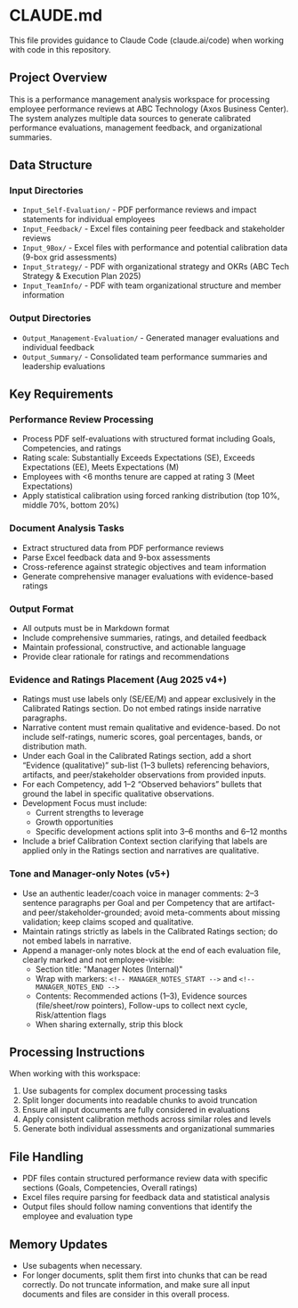 # CLAUDE.md

This file provides guidance to Claude Code (claude.ai/code) when working with code in this repository.

## Project Overview

This is a performance management analysis workspace for processing employee performance reviews at ABC Technology (Axos Business Center). The system analyzes multiple data sources to generate calibrated performance evaluations, management feedback, and organizational summaries.

## Data Structure

### Input Directories
- `Input_Self-Evaluation/` - PDF performance reviews and impact statements for individual employees
- `Input_Feedback/` - Excel files containing peer feedback and stakeholder reviews
- `Input_9Box/` - Excel files with performance and potential calibration data (9-box grid assessments)
- `Input_Strategy/` - PDF with organizational strategy and OKRs (ABC Tech Strategy & Execution Plan 2025)
- `Input_TeamInfo/` - PDF with team organizational structure and member information

### Output Directories
- `Output_Management-Evaluation/` - Generated manager evaluations and individual feedback
- `Output_Summary/` - Consolidated team performance summaries and leadership evaluations

## Key Requirements

### Performance Review Processing
- Process PDF self-evaluations with structured format including Goals, Competencies, and ratings
- Rating scale: Substantially Exceeds Expectations (SE), Exceeds Expectations (EE), Meets Expectations (M)
- Employees with <6 months tenure are capped at rating 3 (Meet Expectations)
- Apply statistical calibration using forced ranking distribution (top 10%, middle 70%, bottom 20%)

### Document Analysis Tasks
- Extract structured data from PDF performance reviews
- Parse Excel feedback data and 9-box assessments
- Cross-reference against strategic objectives and team information
- Generate comprehensive manager evaluations with evidence-based ratings

### Output Format
- All outputs must be in Markdown format
- Include comprehensive summaries, ratings, and detailed feedback
- Maintain professional, constructive, and actionable language
- Provide clear rationale for ratings and recommendations

### Evidence and Ratings Placement (Aug 2025 v4+)
- Ratings must use labels only (SE/EE/M) and appear exclusively in the Calibrated Ratings section. Do not embed ratings inside narrative paragraphs.
- Narrative content must remain qualitative and evidence-based. Do not include self-ratings, numeric scores, goal percentages, bands, or distribution math.
- Under each Goal in the Calibrated Ratings section, add a short “Evidence (qualitative)” sub-list (1–3 bullets) referencing behaviors, artifacts, and peer/stakeholder observations from provided inputs.
- For each Competency, add 1–2 “Observed behaviors” bullets that ground the label in specific qualitative observations.
- Development Focus must include:
  - Current strengths to leverage
  - Growth opportunities
  - Specific development actions split into 3–6 months and 6–12 months
- Include a brief Calibration Context section clarifying that labels are applied only in the Ratings section and narratives are qualitative.

### Tone and Manager-only Notes (v5+)
- Use an authentic leader/coach voice in manager comments: 2–3 sentence paragraphs per Goal and per Competency that are artifact- and peer/stakeholder-grounded; avoid meta-comments about missing validation; keep claims scoped and qualitative.
- Maintain ratings strictly as labels in the Calibrated Ratings section; do not embed labels in narrative.
- Append a manager-only notes block at the end of each evaluation file, clearly marked and not employee-visible:
  - Section title: "Manager Notes (Internal)"
  - Wrap with markers: `<!-- MANAGER_NOTES_START -->` and `<!-- MANAGER_NOTES_END -->`
  - Contents: Recommended actions (1–3), Evidence sources (file/sheet/row pointers), Follow-ups to collect next cycle, Risk/attention flags
  - When sharing externally, strip this block

## Processing Instructions

When working with this workspace:
1. Use subagents for complex document processing tasks
2. Split longer documents into readable chunks to avoid truncation
3. Ensure all input documents are fully considered in evaluations
4. Apply consistent calibration methods across similar roles and levels
5. Generate both individual assessments and organizational summaries

## File Handling

- PDF files contain structured performance review data with specific sections (Goals, Competencies, Overall ratings)
- Excel files require parsing for feedback data and statistical analysis
- Output files should follow naming conventions that identify the employee and evaluation type

## Memory Updates

- Use subagents when necessary.
- For longer documents, split them first into chunks that can be read correctly. Do not truncate information, and make sure all input documents and files are consider in this overall process.